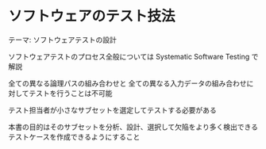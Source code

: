 # ソフトウェアのテスト技法

テーマ: ソフトウェアテストの設計

ソフトウェアテストのプロセス全般については Systematic Software Testing で解説

全ての異なる論理パスの組み合わせと
全ての異なる入力データの組み合わせに対してテストを行うことは不可能

テスト担当者が小さなサブセットを選定してテストする必要がある

本書の目的はそのサブセットを分析、設計、選択して欠陥をより多く検出できるテストケースを作成できるようにすること




